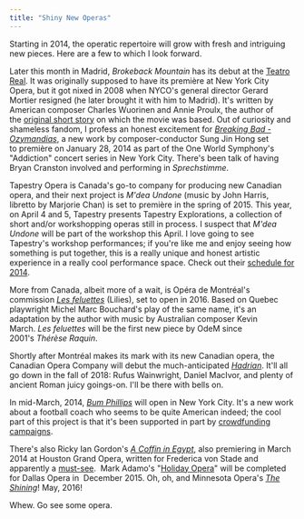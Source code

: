 ```yaml
---
title: "Shiny New Operas"
---
```


Starting in 2014, the operatic repertoire will grow with fresh and intriguing new pieces. Here are a few to which I look forward.

Later this month in Madrid, _Brokeback Mountain_ has its debut at the [Teatro Real](http://www.teatro-real.com/en/espectaculos/1774). It was originally supposed to have its première at New York City Opera, but it got nixed in 2008 when NYCO's general director Gerard Mortier resigned (he later brought it with him to Madrid). It's written by American composer Charles Wuorinen and Annie Proulx, the author of the [original short story](http://www.taosmemory.com/oscar/BrokebackMountainNovle.pdf) on which the movie was based.
Out of curiosity and shameless fandom, I profess an honest excitement for _[Breaking Bad - Ozymandias](http://www.classicfm.com/music-news/latest-news/breaking-bad-opera-premiere-2014/)_, a new work by composer-conductor Sung Jin Hong set to première on January 28, 2014 as part of the One World Symphony's "Addiction" concert series in New York City. There's been talk of having Bryan Cranston involved and performing in _Sprechstimme_.

Tapestry Opera is Canada's go-to company for producing new Canadian opera, and their next project is _M'dea Undone_ (music by John Harris, libretto by Marjorie Chan) is set to première in the spring of 2015\. This year, on April 4 and 5, Tapestry presents Tapestry Explorations, a collection of short and/or workshopping operas still in process. I suspect that _M'dea Undone_ will be part of the workshop this April. I love going to see Tapestry's workshop performances; if you're like me and enjoy seeing how something is put together, this is a really unique and honest artistic experience in a really cool performance space. Check out their [schedule for 2014](https://tapestryopera.com/2013-2014-season).

More from Canada, albeit more of a wait, is Opéra de Montréal's commission [_Les feluettes_](http://www.musicaltoronto.org/2013/12/16/opera-de-montreal-commissions-new-opera-based-on-lilies-for-2016-premiere/) (Lilies), set to open in 2016\. Based on Quebec playwright Michel Marc Bouchard's play of the same name, it's an adaptation by the author with music by Australian composer Kevin March. _Les feluettes_ will be the first new piece by OdeM since 2001's _Thérèse Raquin_.

Shortly after Montréal makes its mark with its new Canadian opera, the Canadian Opera Company will debut the much-anticipated [_Hadrian_](http://www.coc.ca/PerformancesAndTickets/Hadrian.aspx). It'll all go down in the fall of 2018: Rufus Wainwright, Daniel MacIvor, and plenty of ancient Roman juicy goings-on. I'll be there with bells on.

In mid-March, 2014, [_Bum Phillips_](http://bumphillipsopera.com/about/) will open in New York City. It's a new work about a football coach who seems to be quite American indeed; the cool part of this project is that it's been supported in part by [crowdfunding campaigns](http://houston.culturemap.com/news/sports/07-10-13-the-bum-phillips-opera-is-taking-shape-yes-this-crazy-concept-needs-to-happen/).

There's also Ricky Ian Gordon's _[A Coffin in Egypt](https://www.houstongrandopera.org/Site/tickets/calendar/view.aspx?PerfId=2267)_, also premiering in March 2014 at Houston Grand Opera, written for Frederica von Stade and apparently a [must-see](http://www.broadwayworld.com/bwwopera/article/Houston-Grand-Opera-to-Launch-2014-With-Three-World-Premieres-American-Premiere-and-More-20131217).  Mark Adamo's "[Holiday Opera](http://www.operanews.com/Opera_News_Magazine/2013/11/News/Dallas_Opera_Mark_Adamo.html)" will be completed for Dallas Opera in  December 2015. Oh, oh, and Minnesota Opera's [_The Shining_](http://www.mnopera.org/season/2015-2016/the-shining/)! May, 2016!

Whew. Go see some opera.
